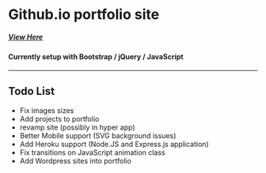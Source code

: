 # Github.io portfolio site
##### [View Here](https://caprado.github.io)
#### Currently setup with Bootstrap / jQuery / JavaScript
---
## Todo List
* Fix images sizes
* Add projects to portfolio
* revamp site (possibly in hyper app)
* Better Mobile support (SVG background issues)
* Add Heroku support (Node.JS and Express.js application) 
* Fix transitions on JavaScript animation class
* Add Wordpress sites into portfolio
